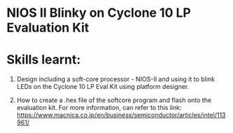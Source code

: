 # NIOS II Blinky on Cyclone 10 LP Evaluation Kit

# Skills learnt: 

1. Design including a soft-core processor - NIOS-II and using it to blink LEDs on the Cyclone 10 LP Eval Kit using platform designer. 

2. How to create a .hex file of the softcore program and flash onto the evaluation kit. For more information, can refer to this link: https://www.macnica.co.jp/en/business/semiconductor/articles/intel/113961/

